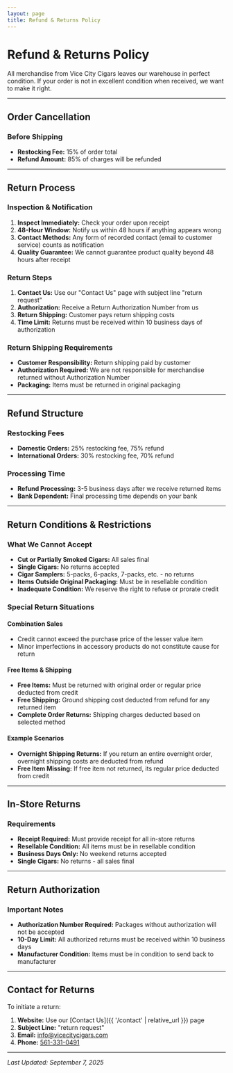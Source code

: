 ```yaml
---
layout: page
title: Refund & Returns Policy
---
```


# Refund & Returns Policy

All merchandise from Vice City Cigars leaves our warehouse in perfect condition. If your order is not in excellent condition when received, we want to make it right.

---

## Order Cancellation

### Before Shipping
- **Restocking Fee:** 15% of order total
- **Refund Amount:** 85% of charges will be refunded

---

## Return Process

### Inspection & Notification
1. **Inspect Immediately:** Check your order upon receipt
2. **48-Hour Window:** Notify us within 48 hours if anything appears wrong
3. **Contact Methods:** Any form of recorded contact (email to customer service) counts as notification
4. **Quality Guarantee:** We cannot guarantee product quality beyond 48 hours after receipt

### Return Steps
1. **Contact Us:** Use our "Contact Us" page with subject line "return request"
2. **Authorization:** Receive a Return Authorization Number from us
3. **Return Shipping:** Customer pays return shipping costs
4. **Time Limit:** Returns must be received within 10 business days of authorization

### Return Shipping Requirements
- **Customer Responsibility:** Return shipping paid by customer
- **Authorization Required:** We are not responsible for merchandise returned without Authorization Number
- **Packaging:** Items must be returned in original packaging

---

## Refund Structure

### Restocking Fees
- **Domestic Orders:** 25% restocking fee, 75% refund
- **International Orders:** 30% restocking fee, 70% refund

### Processing Time
- **Refund Processing:** 3-5 business days after we receive returned items
- **Bank Dependent:** Final processing time depends on your bank

---

## Return Conditions & Restrictions

### What We Cannot Accept
- **Cut or Partially Smoked Cigars:** All sales final
- **Single Cigars:** No returns accepted
- **Cigar Samplers:** 5-packs, 6-packs, 7-packs, etc. - no returns
- **Items Outside Original Packaging:** Must be in resellable condition
- **Inadequate Condition:** We reserve the right to refuse or prorate credit

### Special Return Situations

#### Combination Sales
- Credit cannot exceed the purchase price of the lesser value item
- Minor imperfections in accessory products do not constitute cause for return

#### Free Items & Shipping
- **Free Items:** Must be returned with original order or regular price deducted from credit
- **Free Shipping:** Ground shipping cost deducted from refund for any returned item
- **Complete Order Returns:** Shipping charges deducted based on selected method

#### Example Scenarios
- **Overnight Shipping Returns:** If you return an entire overnight order, overnight shipping costs are deducted from refund
- **Free Item Missing:** If free item not returned, its regular price deducted from credit

---

## In-Store Returns

### Requirements
- **Receipt Required:** Must provide receipt for all in-store returns
- **Resellable Condition:** All items must be in resellable condition
- **Business Days Only:** No weekend returns accepted
- **Single Cigars:** No returns - all sales final

---

## Return Authorization

### Important Notes
- **Authorization Number Required:** Packages without authorization will not be accepted
- **10-Day Limit:** All authorized returns must be received within 10 business days
- **Manufacturer Condition:** Items must be in condition to send back to manufacturer

---

## Contact for Returns

To initiate a return:
1. **Website:** Use our [Contact Us]({{ '/contact' | relative_url }}) page
2. **Subject Line:** "return request"
3. **Email:** [info@vicecitycigars.com](mailto:info@vicecitycigars.com)
4. **Phone:** [561-331-0491](tel:+15613310491)

---

*Last Updated: September 7, 2025*
